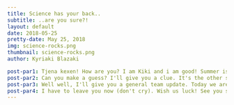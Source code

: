 ```yaml
---
title: Science has your back..
subtitle: ..are you sure?!
layout: default
date: 2018-05-25
pretty-date: May 25, 2018
img: science-rocks.png
thumbnail: science-rocks.png
author: Kyriaki Blazaki

post-par1: Tjena kexen! How are you? I am Kiki and i am good! Summer is here, the grass is green again and the sun is shinning! Do you need more reasons to be happy? But oh wait! There is something or to be more precise someone, that disturbs my peace..
post-par2: Can you make a guess? I'll give you a clue. It's the other science team member! And you know why? Because she gets to write her blog before me and so, she always keeps you updated about our team's work, and I have nothing to say!  
post-par3: Well well, I'll give you a general team update. Today we are having our mock presentation before the CDR. In 15 minutes! I am not presenting, but we all going to be there, support and give our feedback to the ones who presenting so they can nail their presentation next week :) After that, we are having a team meeting, probably the last one with everyone in one place before summer, to plan how we will proceed the next days.      
post-par4: I have to leave you now (don't cry). Wish us luck! See you soon xxx 
---
```

